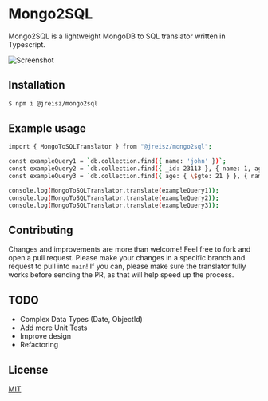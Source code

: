 # Mongo2SQL

Mongo2SQL is a lightweight MongoDB to SQL translator written in Typescript.

![Screenshot](./public/assets/img/demo.gif)

## Installation

```sh
$ npm i @jreisz/mongo2sql
```

## Example usage

```sh
import { MongoToSQLTranslator } from "@jreisz/mongo2sql";

const exampleQuery1 = `db.collection.find({ name: 'john' })`;
const exampleQuery2 = `db.collection.find({ _id: 23113 }, { name: 1, age: 1 })`;
const exampleQuery3 = `db.collection.find({ age: { \$gte: 21 } }, { name: 1, _id: 1 })`;

console.log(MongoToSQLTranslator.translate(exampleQuery1));
console.log(MongoToSQLTranslator.translate(exampleQuery2));
console.log(MongoToSQLTranslator.translate(exampleQuery3));
```

## Contributing

Changes and improvements are more than welcome! Feel free to fork and open a pull request. Please make your changes in a specific branch and request to pull into `main`! If you can, please make sure the translator fully works before sending the PR, as that will help speed up the process.

## TODO

- Complex Data Types (Date, ObjectId)
- Add more Unit Tests
- Improve design
- Refactoring

## License

[MIT](https://choosealicense.com/licenses/mit/)
